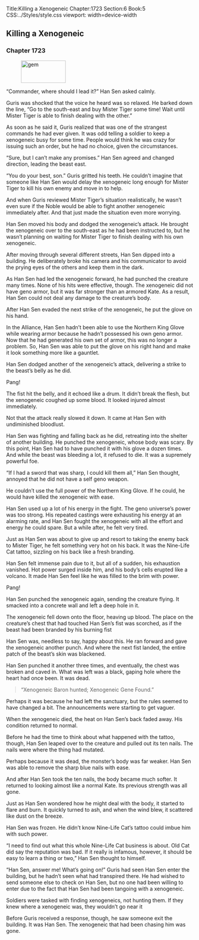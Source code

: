 Title:Killing a Xenogeneic 
Chapter:1723 
Section:6 
Book:5 
CSS:../Styles/style.css 
viewport: width=device-width
  
## Killing a Xenogeneic
### Chapter 1723
  
<figure>
	<img src="../Images/gem.gif" alt="gem" id="gem" width="120" height="60" />
</figure>
  

  
“Commander, where should I lead it?” Han Sen asked calmly.

Guris was shocked that the voice he heard was so relaxed. He barked down the line, “Go to the south-east and buy Mister Tiger some time! Wait until Mister Tiger is able to finish dealing with the other.”

As soon as he said it, Guris realized that was one of the strangest commands he had ever given. It was odd telling a soldier to keep a xenogeneic busy for some time. People would think he was crazy for issuing such an order, but he had no choice, given the circumstances.

“Sure, but I can’t make any promises.” Han Sen agreed and changed direction, leading the beast east.

“You do your best, son.” Guris gritted his teeth. He couldn’t imagine that someone like Han Sen would delay the xenogeneic long enough for Mister Tiger to kill his own enemy and move in to help.

And when Guris reviewed Mister Tiger’s situation realistically, he wasn’t even sure if the Noble would be able to fight another xenogeneic immediately after. And that just made the situation even more worrying.

Han Sen moved his body and dodged the xenogeneic’s attack. He brought the xenogeneic over to the south-east as he had been instructed to, but he wasn’t planning on waiting for Mister Tiger to finish dealing with his own xenogeneic.

After moving through several different streets, Han Sen dipped into a building. He deliberately broke his camera and his communicator to avoid the prying eyes of the others and keep them in the dark.

As Han Sen had led the xenogeneic forward, he had punched the creature many times. None of his hits were effective, though. The xenogeneic did not have geno armor, but it was far stronger than an armored Kate. As a result, Han Sen could not deal any damage to the creature’s body.

After Han Sen evaded the next strike of the xenogeneic, he put the glove on his hand.

In the Alliance, Han Sen hadn’t been able to use the Northern King Glove while wearing armor because he hadn’t possessed his own geno armor. Now that he had generated his own set of armor, this was no longer a problem. So, Han Sen was able to put the glove on his right hand and make it look something more like a gauntlet.

Han Sen dodged another of the xenogeneic’s attack, delivering a strike to the beast’s belly as he did.

Pang!

The fist hit the belly, and it echoed like a drum. It didn’t break the flesh, but the xenogeneic coughed up some blood. It looked injured almost immediately.

Not that the attack really slowed it down. It came at Han Sen with undiminished bloodlust.

Han Sen was fighting and falling back as he did, retreating into the shelter of another building. He punched the xenogeneic, whose body was scary. By this point, Han Sen had to have punched it with his glove a dozen times. And while the beast was bleeding a lot, it refused to die. It was a supremely powerful foe.

“If I had a sword that was sharp, I could kill them all,” Han Sen thought, annoyed that he did not have a self geno weapon.

He couldn’t use the full power of the Northern King Glove. If he could, he would have killed the xenogeneic with ease.

Han Sen used up a lot of his energy in the fight. The geno universe’s power was too strong. His repeated castings were exhausting his energy at an alarming rate, and Han Sen fought the xenogeneic with all the effort and energy he could spare. But a while after, he felt very tired.

Just as Han Sen was about to give up and resort to taking the enemy back to Mister Tiger, he felt something very hot on his back. It was the Nine-Life Cat tattoo, sizzling on his back like a fresh branding.

Han Sen felt immense pain due to it, but all of a sudden, his exhaustion vanished. Hot power surged inside him, and his body’s cells erupted like a volcano. It made Han Sen feel like he was filled to the brim with power.

Pang!

Han Sen punched the xenogeneic again, sending the creature flying. It smacked into a concrete wall and left a deep hole in it.

The xenogeneic fell down onto the floor, heaving up blood. The place on the creature’s chest that had touched Han Sen’s fist was scorched, as if the beast had been branded by his burning fist

Han Sen was, needless to say, happy about this. He ran forward and gave the xenogeneic another punch. And where the next fist landed, the entire patch of the beast’s skin was blackened.

Han Sen punched it another three times, and eventually, the chest was broken and caved in. What was left was a black, gaping hole where the heart had once been. It was dead.

> “Xenogeneic Baron hunted; Xenogeneic Gene Found.”

Perhaps it was because he had left the sanctuary, but the rules seemed to have changed a bit. The announcements were starting to get vaguer.

When the xenogeneic died, the heat on Han Sen’s back faded away. His condition returned to normal.

Before he had the time to think about what happened with the tattoo, though, Han Sen leaped over to the creature and pulled out its ten nails. The nails were where the thing had mutated.

Perhaps because it was dead, the monster’s body was far weaker. Han Sen was able to remove the sharp blue nails with ease.

And after Han Sen took the ten nails, the body became much softer. It returned to looking almost like a normal Kate. Its previous strength was all gone.

Just as Han Sen wondered how he might deal with the body, it started to flare and burn. It quickly turned to ash, and when the wind blew, it scattered like dust on the breeze.

Han Sen was frozen. He didn’t know Nine-Life Cat’s tattoo could imbue him with such power.

“I need to find out what this whole Nine-Life Cat business is about. Old Cat did say the reputation was bad. If it really is infamous, however, it should be easy to learn a thing or two,” Han Sen thought to himself.

“Han Sen, answer me! What’s going on!” Guris had seen Han Sen enter the building, but he hadn’t seen what had transpired there. He had wished to send someone else to check on Han Sen, but no one had been willing to enter due to the fact that Han Sen had been tangoing with a xenogeneic.

Soldiers were tasked with finding xenogeneics, not hunting them. If they knew where a xenogeneic was, they wouldn’t go near it

Before Guris received a response, though, he saw someone exit the building. It was Han Sen. The xenogeneic that had been chasing him was gone.